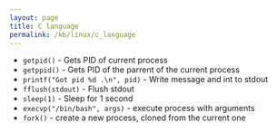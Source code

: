 ```yaml
---
layout: page
title: C language
permalink: /kb/linux/c_language
---
```


- `getpid()` - Gets PID of current process
- `getppid()` - Gets PID of the parrent of the current process
- `printf("Got pid %d .\n", pid)` - Write message and int to stdout
- `fflush(stdout)` - Flush stdout
- `sleep(1)` - Sleep for 1 second
- `execvp("/bin/bash", args)` - execute process with arguments
- `fork()` - create a new process, cloned from the current one
